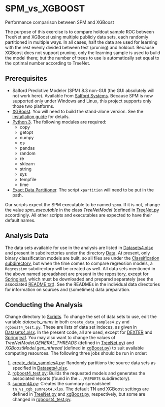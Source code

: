 # SPM_vs_XGBOOST
Performance comparison between SPM and XGBoost

The purpose of this exercise is to compare holdout sample ROC between TreeNet and XGBoost using multiple publicly data sets, each randomly partitioned in multiple ways.  In all cases, half the data are used for learning with the rest evenly divided between test (pruning) and holdout.  Because XGBoost does not support pruning, only the learning sample is used to build the model there; but the number of trees to use is automatically set equal to the optimal number according to TreeNet.

## Prerequisites
* Salford Predictive Modeler (SPM) 8.3 non-GUI (the GUI absolutely will not work here).  Available from [Salford Systems](https://www.salford-systems.com/products/spm).  Because SPM is now supported only under Windows and Linux, this project supports only those two platforms.
* [XGBoost](https://github.com/dmlc/xgboost).  You will need to build the stand-alone version.  See the [installation guide](https://xgboost.readthedocs.io/en/latest/build.html) for details.
* [Python 3](https://www.python.org/).  The following modules are required:
  * copy
  * getopt
  * numpy
  * os
  * pandas
  * random
  * re
  * sklearn
  * string
  * sys
  * tempfile
  * time
* [Exact Data Partitioner](https://github.com/jlries61/xpartition).  The script `xpartition` will need to be put in the path.

Our scripts expect the SPM executable to be named `spmu`.  If it is not, change the value *spm_executable* in the class *TreeNetModel* (defined in [TreeNet.py](Scripts/TreeNet.py) accordingly.  All other scripts and executables are expected to have their default names.

## Analysis Data
The data sets available for use in the analysis are listed in [Datasets4.xlsx](Datasets4.xlsx) and present in subdirectories under the directory [Data](Data/).  At present, only binary classification models are built, so all files are under the [Classification subdirectory](Data/Classification), but when the time comes to compare regression models, a `Regression` subdirectory will be created as well.  All data sets mentioned in the above named spreadsheet are present in the repository, except for [Springleaf](Data/Classification/Springleaf), which must be downloaded and prepared separately (see the associated [README.txt](Data/Classification/Springleaf/README.txt)).  See the READMEs in the individual data directories for information on sources and (sometimes) data preparation.

## Conducting the Analysis
Change directory to [Scripts](Scripts).  To change the set of data sets to use, edit the variable *datasets_nums* in both `create_data_samples4.py` and `rgboost4_test.py`.  These are lists of data set indeces, as given in [Datasets4.xlsx](Datasets4.xlsx).  In the present code, all are used, except for [DEXTER](Data/Classification/DEXTER) and [Springleaf](Data/Classification/Springleaf).  You may also want to change the values of *TreeNetModel.GENERAL_THREADS* (defined in [TreeNet.py](Scripts/TreeNet.py)) and *XGBoostModel.gen_nthread* (defined in [xgBoost.py](Scripts/xgBoost.py)) to suit available computing resources.  The following three jobs should be run in order:
1. [create_data_samples4.py](Scripts/create_data_samples4.py): Randomly partitions the source data sets as specified in [Datasets4.xlsx](Datasets4.xlsx).
2. [rgboost4_test.py](Scripts/rgboost4_test.py): Builds the requested models and generates the associated reports (found in the `../REPORTS` subdirectory).
3. [sumrept4.py](Scripts/sumrept4.py): Creates the summary spreadsheet `tn_vs_xgb_sumrept4.xlsx`.
The default TN and XGBoost settings are defined in [TreeNet.py](Scripts/TreeNet.py) and [xgBoost.py](Scripts/xgBoost.py), respectively, but some are changed in [rgboost4_test.py](Scripts/rgboost4_test.py).
